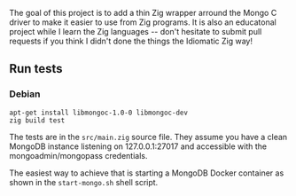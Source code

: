 The goal of this project is to add a thin Zig wrapper arround the Mongo C driver to make it easier to use from Zig programs.
It is also an educatonal project while I learn the Zig languages --
don't hesitate to submit pull requests if you think I didn't done the things the Idiomatic Zig way!

## Run tests
### Debian

```
apt-get install libmongoc-1.0-0 libmongoc-dev
zig build test
```

The tests are in the `src/main.zig` source file.
They assume you have a clean MongoDB instance listening on 127.0.0.1:27017
and accessible with the mongoadmin/mongopass credentials.

The easiest way to achieve that is starting a MongoDB Docker container as shown
in the `start-mongo.sh` shell script.
